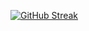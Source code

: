 [![GitHub Streak](https://github-readme-streak-stats.herokuapp.com?user=myk794)](https://git.io/streak-stats)
